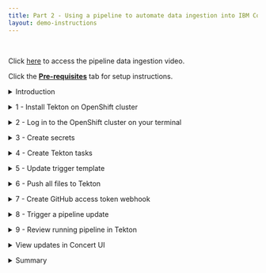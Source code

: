```yaml
---
title: Part 2 - Using a pipeline to automate data ingestion into IBM Concert <br/> <small> <i> Tech Sales enablement </i> </small>
layout: demo-instructions
---
```


<span id="top"></span>

<br/>

Click <a href="https://ibm.seismic.com/app?ContentId=595cd326-e668-430b-a8a8-13313f2a1d95#/doccenter/f6bc8873-d580-4ee8-a903-[…]b-fee7-4b77-b46e-8acb34740000/grid/" target="_blank" rel="noreferrer">here</a> to access the pipeline data ingestion video.

Click the [**Pre-requisites**](pre-requisites) tab for setup instructions.

<details markdown="1">

<summary>Introduction</summary>

In this demo, we will build and run a pipeline to understand how a customer will automate the data ingestion process.

Concert is designed to ingest data on a regular basis. Every time an application is updated, the pipeline will automatically generate new SBOMs and CVE scans and then upload them to Concert.

For our demo, we will use Tekton on Red Hat OpenShift to build our pipeline. The pipeline concepts we will demonstrate can be translated to other CI/CD pipeline tools.

<br/>

</details>

<p/>

<details markdown="1">

<summary>1 - Install Tekton on OpenShift cluster</summary>

The first step is to install Tekton which is a Kubernetes-native CI/CD framework for automating application deployment pipelines on OpenShift clusters.

| **Action** 1.1 | Log in to the OpenShift (OCP) cluster on TechZone. |
| :--- | :--- |
|  | When we reserved the OCP instance, we received a kubeadmin login and password. We will use this to log in to the cluster. |

| **Action** 1.2 | Click **OperatorHub** in the **Operators** section. |
| :--- | :--- |
|  |  |

| **Action** 1.3 | Search for '**OpenShift pipeline**' and click the **pipeline** tile to open the install dialog. |
| :--- | :--- |
|  |  |

| **Action** 1.4 | Click **Install without any changes to the default fields**. |
| :--- | :--- |
|  | The installation should complete within one minute with a success dialog. |

**[Go to top](#top)**

<br/><br/>

</details>

<p/>

<details markdown="1">

<summary>2 - Log in to the OpenShift cluster on your terminal</summary>

<br/>


| **Action** 2.1 | Use the '**oc login**' command directly from the TechZone OCP console to log in to the OpenShift cluster from the local machine. |
| :--- | :--- |
|  | This command requires a login token that is provided in the login command. <br/> Click on 'kubeadmin' in the top right, then click 'copy login command', then click 'display token, and then copy the command and paste it into the terminal. |

<!-- <show copy login command from cluster> -->

<inline-notification text="Note: The OCP login token expires every 24 hours."></inline-notification>

**[Go to top](#top)**

<br/><br/>

</details>

<p/>

<details markdown="1">

<summary>3 - Create secrets</summary>

We will now provide certain authentication credentials to Tekton in the form of secrets so it can connect to various components in our infrastructure.

In this step, we will create 3 secrets: a Concert Secret, Github Secret and Registry Secret.

### Concert Secret

The Concert secret is what enables Tekton to authenticate with the Concert API for uploading data. <br/>

| **Action** 3.1 | Generate the API key from Concert by ensuring you have admin access, and then log in to the Concert instance. |
| :--- | :--- |
|  | In this demo, our Concert instance is deployed on SaaS.|

| **Action** 3.2 | Click your profile -> **API Key** -> Generate. Copy the key into a notepad or place where you can access it, as it will not be visible again. |
| :--- | :--- |
|  |  | 

<inline-notification text="Note: This token doesn’t expire unless you generate a new one or revoke it."></inline-notification>

| **Action** 3.3 | Use the '**oc create secret generic**' command to set the name of the secret to '**concert-token-secret**' and insert the Concert token we generated above. |
| :--- | :--- |
|  | <code class="code-block"> oc create secret generic concert-token-secret <br/> --from-literal=token="C_API_KEY <br/> bWFyeWFtYUBjYS5pYm0uY29tOjE5N2U4ZmI2LTNiY2YtNGRhOC04OGY0LTViYTYwMmQyZWMxMQ==" </code> | 

<inline-notification text="Note: ensure you have the attribute “C_API_KEY” before the SaaS token, otherwise the API upload won’t authenticate successfully."></inline-notification>

### GitHub Secret

| **Action** 3.4 | Create the GitHub secret by using the '**oc create secret generic**' command again. Name the secret '**github-creds**' and provide your GitHub username and token. |
| :--- | :--- |
|  | <code class="code-block"> oc create secret generic github-creds ` <br/> --from-literal=username=$env:GITHUB_USERNAME ` <br/> --from-literal=password=$env:GITHUB_TOKEN ` <br/> --type=kubernetes.io/basic-auth </code> | 

<inline-notification text="Note: This information was set up during the pre-requisites, and if not then an IBM GitHub username and token should be set up prior to this step."></inline-notification>

| **Action** 3.5 | Annotate the GitHub secret and link it to the pipeline by running the commands below. |
| :--- | :--- |
|  | <code class="code-block"> oc annotate secret github-creds ` <br/> tekton.dev/git-0=https://github.ibm.com <br/><br/> oc secret link pipeline github-creds </code> | 

### Registry Secret

The third secret authenticates into the image registry.

For this demo, we are using a private IBM internal jfrog artifactory registry to store our container images. To create this secret, we need the jfrog server address, username and token.

| **Action** 3.6 | Log in to jfrog and click your profile. Click **Setup** and click **Generate authentication token**. |
| :--- | :--- |
|  |  |

<inline-notification text="Note: The token will not be visible again and should be saved for future reference."></inline-notification> 

| **Action** 3.7 | Use the same '**oc create**' secret for type **docker-registry**. Set the name to '**container-registry-secret**' and provide the registry information run the whole command. |
| :--- | :--- |
|  | <code class="code-block"> oc create secret docker-registry container-registry-secret --docker-server=na.artifactory.swg-devops.com --docker-username=youremail@ibm.com --docker-password=YOUR_REGISTRY_TOKEN </code> | 

| **Action** 3.8 | Link the secret to the pipeline, giving it both access and pull permissions. |
| :--- | :--- |
|  | <code class="code-block"> oc secret link pipeline container-registry-secret </code> |
|  | The pull permission allows Tekton to pull images from our registry. |
|  | <code class="code-block"> oc secret link pipeline container-registry-secret --for=pull </code> |

| **Action** 3.9 | Validate the three secrets have been added by running the '**oc get serviceaccount**' command. |
| :--- | :--- |
|  | <code class="code-block"> oc get serviceaccount pipeline -o yaml </code> |

In the output, we should see the GitHub secret (at the bottom) and the container-registry secret (in two places). The Concert secret is not shown here.

**[Go to top](#top)**

<br/><br/>

</details>

<p/>

<details markdown="1">

<summary>4 - Create Tekton tasks</summary>

For the QotD application, we will create a Tekton pipeline with 11 tasks. Many of the Concert tasks rely on using the toolkit that comes packaged with Concert to automate SBOM generation in the correct format. (IBM Concert Toolkit v1.0.1 used)

<inline-notification text="This demo is not intended to teach Tekton concepts. We will configure a collection of pre-built qotd pipeline tasks."></inline-notification> 

Download (or clone) the <a href="https://github.ibm.com/ibm-concert-platinum-demos/sbom-concert-pipeline">pipeline code</a> to the local machine (the IBM GitHub repository is internal to IBM and available for all IBMers).

1. Navigate to the IBM-Concert-Platinum-Demos repo in your browser
2. Click on the green <> Code dropdown button
3. Click on the SSH tab
4. Copy the repository reference
5. Create a folder called 'sbom-concert-pipeline' on your computer
6. Navigate to the folder in a command line. In the demo we use the command line built into visual studio code.
7. Paste the SSH command into the terminal: git@github.ibm.com:ibm-concert-platinum-demos/sbom-concert-pipeline.git
8. Open the downloaded repository in Visual Studio code. Each task is defined in a YAML file. 

<inline-notification text="When working with a customer, Tech Sellers will need to examine the customer’s existing pipeline and identify the Concert-specific tasks or steps that should be added to the customer’s pipeline. "></inline-notification>

There are 7 Concert-specific tasks that will need to be added to every pipeline to connect it to Concert. 

| **4.1** | **Git Clone Task** |
| :--- | :--- |
|  | The initial task in the pipeline is called the Git Clone Task. In a customer’s environment, we would never work on the production code repository. So we begin the pipeline by first cloning the code repository for the microservice we will be working on. <br/><br/> The git-clone ClusterTask is responsible for pulling down code from a GitHub repository and storing in shared workspace storage. This task cannot be seen in the repository code because the git-clone code is included as part of the default Tekton ClusterTasks bundled with OpenShift Pipelines. |

<br/>

| **4.2** | **Code Scan Task** |
| :--- | :--- |
|  | The next task in the pipeline is called the Code Scan Task. The purpose of this task is to scan the source code of the microservice and generate a Software Bill of Material with library, license and package information being used in the microservice. In Concert, we call this a Package SBOM (of type code-scan). This is the first task where we will be using the Concert toolkit to simplify the generation of the SBOM. (IBM Concert Toolkit v1.0.1 is used) |
| **Action** 4.2.1 | **Line 15** <br/> Identify the toolkit and version we want to use for this task |
| **Action** 4.2.2 | **Line 21** <br/> Call the code-scan command in the toolkit. <br/><br/> **Reminder:** The toolkit is provided as an image and as an end-user we do not have access to the source code. However, the code-scan command under the hood installs and uses an open source tool called cdxgen to scan the source code from the repo and produce a standard cycloneDX sbom file in json format. The pipeline stores this file in a results.output.path location accessible by Tekton. |

<inline-notification text="When working with a customer, the task files provided in this demo should not be used as-is in a customer’s Tekton pipeline environment. The code provided should be used only as a template or guide in helping the customer write their pipeline tasks."></inline-notification>

| **4.3** | **Kaniko Build Task** |
| :--- | :--- |
|  | This task is not Concert-specific, and every customer with a containerized application will have a similar build task already as part of their day-to-day setup. <br/><br/> In our demo, a popular open-source tool called Kaniko is used to build container images directly within a Kubernetes cluster, without requiring Docker to be installed on the nodes. Kaniko will read the Docker file and context, construct the image and then push it to a specified container registry, making it an essential step for automating container builds in CI/CD pipelines. |

<br/>

| **4.4** | **Skopeo Copy Task** |
| :--- | :--- |
|  | This task is also not specific to Concert. It is used for copying container images between different container registries. Similar to Kaniko, Skopeo is an open-source tool that enables operations on container images without requiring a Docker daemon. In our demo, Skopeo will push our microservice’s image to our registry. |

<br/>

| **4.5** | **Image Scan Task** |
| :--- | :--- |
|  | The purpose of this task is to scan the microservice and generate a SBOM with library, license and package information being used in the microservice. This task scans the image of the microservice which includes additional information such as operating system in Concert, we call this a Package SBOM (of type image-scan). |
| **Action** 4.5.1 | **Line 15** <br/> Identify the toolkit and version we want to use for this task. <br/><br/> **Line 21** is where the toolkit is being used with the image-scan command. |
|  | The toolkit is provided as an image. As an end user, we do not have access to the source code. However, the image-scan command under the hood installs and uses an open-source tool called Syft to scan the source code from the repo and produce a standard cycloneDX SBOM file in JSON format. <br/> <br/> The pipeline stores this file in a results.output.path location accessible by Tekton. |

<br/>

| **4.6** | **CVE Scan Task** |
| :--- | :--- |
|  | IBM Concert accepts CVE scans that are run against container images only, therefore in our pipeline this task is performed right after the image is built in the previous steps. There are many CVE scanning tools on the market, in this demo our task will install and run an open source tool called Grype which will scan the image for vulnerabilities and output a .csv file. <br/><br/> IBM Concert ingests CVE scans in two formats: CSV and VDR. In this demo, we will be using the CSV format. For the CSV format, the columns and headers must be formatted in a specific sequence for uploading to Concert. This sequence is provided as a template to the Grype scan command. This causes Grype to scan the image and then generate a CSV file in the correct Concert format. <br/><br/> If a customer is using a different tool for their CVE scans, for example Trivvy or Twistlock, they can similarly provide this template as input to the tool to ensure the output is formatted correctly. <br/> <inline-notification text="The IBM Concert toolkit v1.0.1 does not contain any commands for the CVE scan task."></inline-notification> |

<br/>

| **4.7** | **Build SBOM Task** |
| :--- | :--- |
|  | This is a Concert-specific task, and a customer would not have it in an existing pipeline. <br/><br/> To simplify the generation of the Build SBOM file in the defined Concert format, we will be using the toolkit (IBM Concert Toolkit v1.0.1 used). |
| **Action** 4.7.1 | **Line 15** <br/><br/> Identify the toolkit and version we want to use for this task. <br/><br/> **Line 21** is where the toolkit is being used with the build-sbom command. The build-sbom command under the hood uses the pipeline’s build data to populate a config file to generate the SBOM file in JSON format. |

<br/>

| **4.8** | **Deploy SBOM Task** |
| :--- | :--- |
|  | This is also a Concert-specific task and a customer would not have it in an existing pipeline. This SBOM is where the public and private access points for each microservice are defined. <br/><br/> To simplify the generation of the deploy SBOM file in the defined Concert format, we will be using the toolkit (IBM Concert Toolkit v1.0.1 used). |
| **Action** 4.8.1 | **Line 15**: Identify the toolkit and version we want to use for this task. <br/><br/> **Line 21** is where the toolkit is being used with the deploy-sbom command. The deploy-sbom command under the hood uses the pipeline’s build data to populate a config file to generate the SBOM file in json format. |

<br/>

| **4.9** | **Application-definition SBOM Task** |
| :--- | :--- |
|  | This is also a Concert-specific task and a customer would not have it in an existing pipeline. <br/><br/> To simplify the generation of the application definition SBOM file in the defined Concert format, we will be using the toolkit (IBM Concert Toolkit v1.0.1 used). |
| **Action** 4.9.1 | **Line 15**: Identify the toolkit and version we want to use for this task. <br/><br/> **Line 21** is where the toolkit is being used with the application-definition command. The application-definition command under the hood uses application data to populate a config file to generate the SBOM file in json format. |

<br/> 

| **4.10** | **Upload Concert Task** |
| :--- | :--- |
|  | In this task, we connect to our Concert instance to upload all the files we generated in the previous steps. <br/> <inline-notification text="Note: This is the first task in this demo where changes are required."></inline-notification> <br/> To simplify the uploading of data to Concert, we will also be using the toolkit. |
| **Action** 4.10.1 | **Line 20** <br/> Identify the toolkit and version we want to use for this task. <br/><br/> **Line 77** is where the toolkit is being used with the upload-concert command. |
| **Action** 4.10.2 | **Line 55** <br/> Update this line with your Concert instance ID. <br/><br/> • If Concert is deployed on SaaS, the instance ID will be located in the browser URL. <br/> • If Concert is deployed on VM, the instance ID is: 0000-0000-0000-0000 <br/> • If Concert is deployed on OCP, the instance ID is: ? |

<br/>

| **4.11** | **SBOM Pipeline Task** |
| :--- | :--- |
|  | The final task defines the structure and logic of our sbom-pipeline. Without it, Tekton wouldn't know which tasks to run, in what order or with what parameters. |
| **Action** 4.11.1 | **Line 29** <br/> Update this line to identify the host of your Concert instance as the base_url parameter: <br/> • name: base_url <br/> • default: YOUR_CONCERT_HOST_URL <br/> <inline-notification text="For SaaS instances, this information is found in the browser URL."></inline-notification> |
|  | A very important parameter defined in this task is the application criticality number, which specifies how critical this application is to the business. <br/><br/> The application criticality score ranges from 1 (low) to 5 (critical), and the criticality number plays a significant role in helping Concert score and prioritize CVEs according to an organization. <br/><br/> For our demo, we will set the application criticality to 4. <br/><br/> Another important parameter to note is the access point information. Our demo qotd-web microservice has one access point, and we have set the exposure to public. Similar to application criticality, Concert takes endpoint exposure into consideration when calculating the risk score. |

**[Go to top](#top)**

<br/><br/>

</details>

<p/>

<details markdown="1">

<summary>5 - Update trigger template</summary>

IBM Concert is designed to update everytime the underlying app is updated and to rerender the data in the arena view based on changes made by the customer to their applications. 

This automation is handled by the trigger template file. This template is part of the Tekton webhook that automatically runs the pipeline on every commit to a connected code repository.

In this step, we will configure the trigger template to connect with our jfrog image repository. 

| **Action** 5.1 | Update **Line 44**. |
| :--- | :--- |
|  | • name: image <br/> • value: "na.artifactory.swg-devops.com/hyc-roja-platform-engineering-team-docker-local/pm-qotd/$(tt.params.component_name)" |

For the value, we provide the host server of our registry, the folder path the image will be stored in, and a variable to dynamically name the image as the component name parameter from our pipeline.

This will result in images in our jfrog instances that appear as below:

**[Go to top](#top)**

<br/><br/>

</details>

<p/>

<details markdown="1">

<summary>6 - Push all files to Tekton</summary>

In this step, we push all the pipeline files to our OpenShift instance. 

To do this, we bulk apply all our pipeline files to OpenShift using the 'oc apply' commands.

| **Action** 6.1 | Navigate to the correct folder path on the machine (if not already done). |
| :--- | :--- |
|  | <code class="code-block"> cd sbom-concert-pipeline </code> |

| **Action** 6.2 | Apply the first folder path to push the files to Tekton. |
| :--- | :--- |
|  | <code class="code-block"> oc apply -f ./1-pipeline </code> |

| **Action** 6.3 | Apply the second folder path to push the files to Tekton. |
| :--- | :--- |
|  | <code class="code-block"> oc apply -f ./2-webhook </code> |

<inline-notification text="If you encounter any issues pushing the files, it’s important to note that yaml files are very specific on indentation. Ensure spacing is correct."></inline-notification>

| **Action** 6.4 | Open the OpenShift instance, switch to the default namespace and verify the pipeline was successfully created. |
| :--- | :--- |
|  | All the individual tasks that were pushed should be visible under tasks. |

**[Go to top](#top)**

<br/><br/>

</details>

<p/>

<details markdown="1">

<summary>7 - Create GitHub access token webhook</summary>

For the trigger template to run whenever any of the repos in the quote-of-the-day organization are updated, we need to create a webhook at the organization level. 

| **Action** 7.1 | Open the pipeline in the OCP console. |
| :--- | :--- |
|  |  |

| **Action** 7.2 | Under **trigger templates**, copy the **Route URL**. |
| :--- | :--- |
|  | This route was created when we pushed our pipeline to Tekton. <br/><br/> Example: <br/> <code class="code-block"> el-webhook-default.apps.66ba1da31bc8d0001e815a6c.ocp.techzone.ibm.com </code> |

| **Action** 7.3 | Open the GitHub quote-of-the-day organization page. |
| :--- | :--- |
|  |  |

| **Action** 7.4 | Click **Settings** -> **Hooks** -> **Create Webhook**. |
| :--- | :--- |
|  |  |

| **Action** 7.5 | Paste the **Route URL** (from step 2) into the **Payload** field in Github. Click **Create webhook**. |
| :--- | :--- |
|  |  |

<inline-notification text="Note: When creating the webhook, keep all defaults and SSL disabled, although in a customer environment, SSL would typically be enabled."></inline-notification>

**[Go to top](#top)**

<br/><br/>

</details>

<p/>

<details markdown="1">

<summary>8 - Trigger a pipeline update</summary>

In this step, we will automatically trigger the pipeline to run by making a code update.

Recall that the quote-of-the-day application has 10 microservices. For this demo, we will use one microservice called qotd-web. 

| **Action** 8.1 | Clone the qotd-web code repository to your local machine. |
| :--- | :--- |
|  |  |

| **Action** 8.2 | Open the code in Visual Studio Code. |
| :--- | :--- |
|  |  |

| **Action** 8.3 | Add a comment to a line. |
| :--- | :--- |
|  |  |

| **Action** 8.4 | Save and push the code to GitHub by creating a commit. |
| :--- | :--- |
|  | The commit action will trigger the pipeline to run. |

Within a few seconds of the commit, the Tekton pipeline should begin to run automatically.

**[Go to top](#top)**

<br/><br/>

</details>

<p/>

<details markdown="1">

<summary>9 - Review running pipeline in Tekton</summary>

To see the pipeline run in action, open the OpenShift cluster and click the pipeline name. For a play-by-play view, switch to the **Logs** tab, making note of any errors.

<inline-notification text="The first run of a new pipeline takes longer than subsequent runs. The first run takes about 10 minutes, and subsequent runs take 1-2 minutes."></inline-notification>

Each time a step completes successfully, a green checkmark appears.

**[Go to top](#top)**

<br/><br/>

</details>

<p/>

<details markdown="1">

<summary>View updates in Concert UI</summary>

Log in to the Concert instance to ensure all data was uploaded successfully.

<inline-notification text="If you were already logged in to Concert, doing a refresh in the browser will render the uploaded data in the Concert Arena view."></inline-notification>

Go to the <strong>Administration</strong> -> <strong>Event log</strong> tab to view the history and status of all uploads.

**[Go to top](#top)**

<br/><br/>

</details>

<p/>

<details markdown="1">

<summary>Summary</summary>

In this demo, we saw how a Tekton pipeline on an OpenShift cluster can be used to automate the generation of SBOM and CVE scans and upload them to IBM Concert on SaaS. 

Once CVE data is ingested successfully into Concert, teams can review the Concert risk scores and priorities.

When you do a PoV, you will use the same concepts above to add similar Concert-specific tasks into the customer’s CI/CD pipeline.

**[Go to top](#top)**

<br/><br/>

</details>
